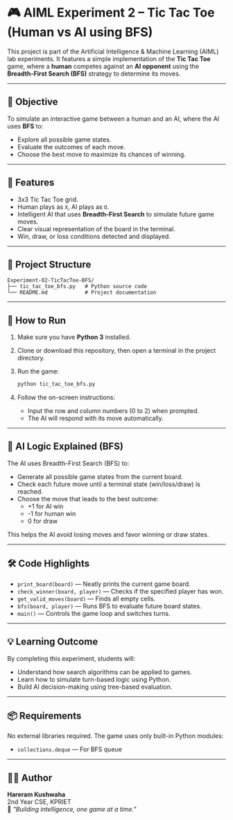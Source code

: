 # 🎮 AIML Experiment 2 – Tic Tac Toe (Human vs AI using BFS)

This project is part of the Artificial Intelligence & Machine Learning (AIML) lab experiments. It features a simple implementation of the **Tic Tac Toe** game, where a **human** competes against an **AI opponent** using the **Breadth-First Search (BFS)** strategy to determine its moves.

---

## 🧠 Objective

To simulate an interactive game between a human and an AI, where the AI uses **BFS** to:
- Explore all possible game states.
- Evaluate the outcomes of each move.
- Choose the best move to maximize its chances of winning.

---

## 📌 Features

- 3x3 Tic Tac Toe grid.
- Human plays as `X`, AI plays as `O`.
- Intelligent AI that uses **Breadth-First Search** to simulate future game moves.
- Clear visual representation of the board in the terminal.
- Win, draw, or loss conditions detected and displayed.

---

## 📁 Project Structure

```
Experiment-02-TicTacToe-BFS/
├── tic_tac_toe_bfs.py   # Python source code
└── README.md            # Project documentation
```

---

## 🚀 How to Run

1. Make sure you have **Python 3** installed.

2. Clone or download this repository, then open a terminal in the project directory.

3. Run the game:
   ```bash
   python tic_tac_toe_bfs.py
   ```

4. Follow the on-screen instructions:
   - Input the row and column numbers (0 to 2) when prompted.
   - The AI will respond with its move automatically.

---

## 🧠 AI Logic Explained (BFS)

The AI uses Breadth-First Search (BFS) to:
- Generate all possible game states from the current board.
- Check each future move until a terminal state (win/loss/draw) is reached.
- Choose the move that leads to the best outcome:
  - +1 for AI win
  - -1 for human win
  - 0 for draw

This helps the AI avoid losing moves and favor winning or draw states.

---

## 🛠️ Code Highlights

- `print_board(board)` — Neatly prints the current game board.
- `check_winner(board, player)` — Checks if the specified player has won.
- `get_valid_moves(board)` — Finds all empty cells.
- `bfs(board, player)` — Runs BFS to evaluate future board states.
- `main()` — Controls the game loop and switches turns.

---

## 💡 Learning Outcome

By completing this experiment, students will:
- Understand how search algorithms can be applied to games.
- Learn how to simulate turn-based logic using Python.
- Build AI decision-making using tree-based evaluation.

---

## 📦 Requirements

No external libraries required. The game uses only built-in Python modules:
- `collections.deque` — For BFS queue

---

## 👨‍💻 Author

**Hareram Kushwaha**  
2nd Year CSE, KPRIET  
🌟 _"Building intelligence, one game at a time."_
